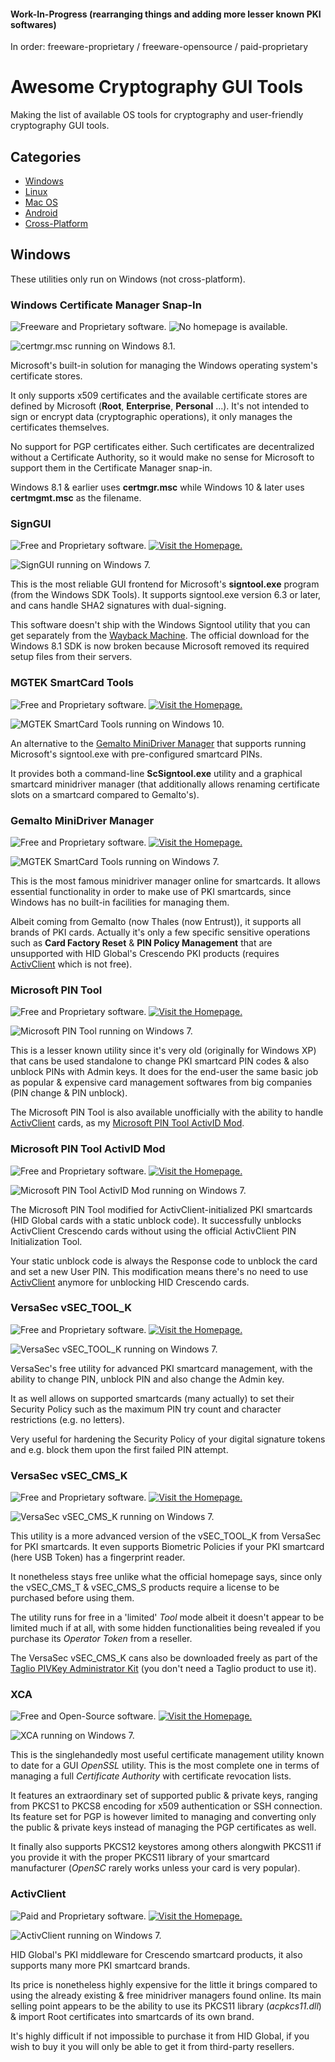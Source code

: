 #### Work-In-Progress (rearranging things and adding more lesser known PKI softwares)
In order: freeware-proprietary / freeware-opensource / paid-proprietary

# Awesome Cryptography GUI Tools
Making the list of available OS tools for cryptography and user-friendly cryptography GUI tools.

## Categories
* [Windows](#windows)
* [Linux](#linux)
* [Mac OS](#mac-os)
* [Android](#android)
* [Cross-Platform](#cross-platform)

## Windows
These utilities only run on Windows (not cross-platform).

### Windows Certificate Manager Snap-In
![Freeware and Proprietary software.](https://img.shields.io/badge/Free-Proprietary-red) ![No homepage is available.](https://img.shields.io/badge/No_Homepage-gray)

![certmgr.msc running on Windows 8.1.](https://user-images.githubusercontent.com/415502/271792055-2332fd61-8b82-4890-94be-4fcaf09002e1.png)

Microsoft's built-in solution for managing the Windows operating system's certificate stores.

It only supports x509 certificates and the available certificate stores are defined by Microsoft (**Root**, **Enterprise**, **Personal** ...). It's not intended to sign or encrypt data (cryptographic operations), it only manages the certificates themselves.

No support for PGP certificates either. Such certificates are decentralized without a Certificate Authority, so it would make no sense for Microsoft to support them in the Certificate Manager snap-in.

Windows 8.1 & earlier uses **certmgr.msc** while Windows 10 & later uses **certmgmt.msc** as the filename.

### SignGUI
![Free and Proprietary software.](https://img.shields.io/badge/Free-Proprietary-red) [![Visit the Homepage.](https://img.shields.io/badge/Homepage-blue)](https://www.briggsoft.com/signgui.htm)

![SignGUI running on Windows 7.](https://i.postimg.cc/NMZWh97D/SignGUI.png)

This is the most reliable GUI frontend for Microsoft's **signtool.exe** program (from the Windows SDK Tools). It supports signtool.exe version 6.3 or later, and cans handle SHA2 signatures with dual-signing.

This software doesn't ship with the Windows Signtool utility that you can get separately from the [Wayback Machine](https://archive.org/details/windowssdk). The official download for the Windows 8.1 SDK is now broken because Microsoft removed its required setup files from their servers.

### MGTEK SmartCard Tools
![Free and Proprietary software.](https://img.shields.io/badge/Free-Proprietary-red) [![Visit the Homepage.](https://img.shields.io/badge/Homepage-blue)](https://www.mgtek.com/smartcard)

![MGTEK SmartCard Tools running on Windows 10.](https://user-images.githubusercontent.com/131653305/284414889-b4d9701f-4697-4b7a-b3f3-60c0312689eb.png)

An alternative to the [Gemalto MiniDriver Manager](#gemalto-minidriver-manager) that supports running Microsoft's signtool.exe with pre-configured smartcard PINs.

It provides both a command-line **ScSigntool.exe** utility and a graphical smartcard minidriver manager (that additionally allows renaming certificate slots on a smartcard compared to Gemalto's).

### Gemalto MiniDriver Manager
![Free and Proprietary software.](https://img.shields.io/badge/Free-Proprietary-red) [![Visit the Homepage.](https://img.shields.io/badge/Homepage-blue)](https://supportportal.thalesgroup.com/csm?id=kb_article_view&sysparm_article=KB0017162)

![MGTEK SmartCard Tools running on Windows 7.](https://i.postimg.cc/N048XWzw/Gemalto-Mini-Driver-Manager-2-4-6.png)

This is the most famous minidriver manager online for smartcards. It allows essential functionality in order to make use of PKI smartcards, since Windows has no built-in facilities for managing them.

Albeit coming from Gemalto (now Thales (now Entrust)), it supports all brands of PKI cards. Actually it's only a few specific sensitive operations such as **Card Factory Reset** & **PIN Policy Management** that are unsupported with HID Global's Crescendo PKI products (requires [ActivClient](#activclient) which is not free).

### Microsoft PIN Tool
![Free and Proprietary software.](https://img.shields.io/badge/Free-Proprietary-red) [![Visit the Homepage.](https://img.shields.io/badge/Homepage-blue)](https://www.catalog.update.microsoft.com/Search.aspx?q=KB909520)

![Microsoft PIN Tool running on Windows 7.](https://i.postimg.cc/HnsTx77g/Microsoft-PIN-Tool.png)

This is a lesser known utility since it's very old (originally for Windows XP) that cans be used standalone to change PKI smartcard PIN codes & also unblock PINs with Admin keys. It does for the end-user the same basic job as popular & expensive card management softwares from big companies (PIN change & PIN unblock).

The Microsoft PIN Tool is also available unofficially with the ability to handle [ActivClient](#activclient) cards, as my [Microsoft PIN Tool ActivID Mod](#microsoft-pin-tool-activid-mod).

### Microsoft PIN Tool ActivID Mod
![Free and Proprietary software.](https://img.shields.io/badge/Free-Proprietary-red) [![Visit the Homepage.](https://img.shields.io/badge/Homepage-blue)](https://github.com/gdmeunier/microsoft-pin-tool)

![Microsoft PIN Tool ActivID Mod running on Windows 7.](https://i.postimg.cc/NMdWdCL3/Microsoft-PIN-Tool-Activ-ID-Mod.png)

The Microsoft PIN Tool modified for ActivClient-initialized PKI smartcards (HID Global cards with a static unblock code). It successfully unblocks ActivClient Crescendo cards without using the official ActivClient PIN Initialization Tool.

Your static unblock code is always the Response code to unblock the card and set a new User PIN. This modification means there's no need to use [ActivClient](#activclient) anymore for unblocking HID Crescendo cards.

### VersaSec vSEC_TOOL_K
![Free and Proprietary software.](https://img.shields.io/badge/Free-Proprietary-red) [![Visit the Homepage.](https://img.shields.io/badge/Homepage-blue)](https://versasec.com/products/vsec-tool-k/)

![VersaSec vSEC_TOOL_K running on Windows 7.](https://i.postimg.cc/85g0tQ1X/v-SEC-TOOL-K.png)

VersaSec's free utility for advanced PKI smartcard management, with the ability to change PIN, unblock PIN and also change the Admin key.

It as well allows on supported smartcards (many actually) to set their Security Policy such as the maximum PIN try count and character restrictions (e.g. no letters).

Very useful for hardening the Security Policy of your digital signature tokens and e.g. block them upon the first failed PIN attempt.

### VersaSec vSEC_CMS_K
![Free and Proprietary software.](https://img.shields.io/badge/Free-Proprietary-red) [![Visit the Homepage.](https://img.shields.io/badge/Homepage-blue)](https://versasec.com/products/vsec-cms/)

![VersaSec vSEC_CMS_K running on Windows 7.](https://i.postimg.cc/Y9VjJ3sP/v-SEC-CMS-K.png)

This utility is a more advanced version of the vSEC_TOOL_K from VersaSec for PKI smartcards. It even supports Biometric Policies if your PKI smartcard (here USB Token) has a fingerprint reader.

It nonetheless stays free unlike what the official homepage says, since only the vSEC_CMS_T & vSEC_CMS_S products require a license to be purchased before using them.

The utility runs for free in a 'limited' *Tool* mode albeit it doesn't appear to be limited much if at all, with some hidden functionalities being revealed if you purchase its *Operator Token* from a reseller.

The VersaSec vSEC_CMS_K cans also be downloaded freely as part of the [Taglio PIVKey Administrator Kit](https://pivkey.zendesk.com/hc/en-us/articles/360003283491-The-vSEC-CMS-Utility) (you don't need a Taglio product to use it).

### XCA
![Free and Open-Source software.](https://img.shields.io/badge/Free-Open--Source-green) [![Visit the Homepage.](https://img.shields.io/badge/Homepage-blue)](https://hohnstaedt.de/xca/)

![XCA running on Windows 7.](https://i.postimg.cc/WbfqB0dg/XCA.png)

This is the singlehandedly most useful certificate management utility known to date for a GUI *OpenSSL* utility. This is the most complete one in terms of managing a full *Certificate Authority* with certificate revocation lists.

It features an extraordinary set of supported public & private keys, ranging from PKCS1 to PKCS8 encoding for x509 authentication or SSH connection. Its feature set for PGP is however limited to managing and converting only the public & private keys instead of managing the PGP certificates as well.

It finally also supports PKCS12 keystores among others alongwith PKCS11 if you provide it with the proper PKCS11 library of your smartcard manufacturer (*OpenSC* rarely works unless your card is very popular).

### ActivClient
![Paid and Proprietary software.](https://img.shields.io/badge/Paid-Proprietary-red) [![Visit the Homepage.](https://img.shields.io/badge/Homepage-blue)](https://www.hidglobal.com/products/activclient)

![ActivClient running on Windows 7.](https://i.postimg.cc/k4h72gNR/Activ-Client.png)

HID Global's PKI middleware for Crescendo smartcard products, it also supports many more PKI smartcard brands.

Its price is nonetheless highly expensive for the little it brings compared to using the already existing & free minidriver managers found online. Its main selling point appears to be the ability to use its PKCS11 library (*acpkcs11.dll*) & import Root certificates into smartcards of its own brand.

It's highly difficult if not impossible to purchase it from HID Global, if you wish to buy it you will only be able to get it from third-party resellers.
